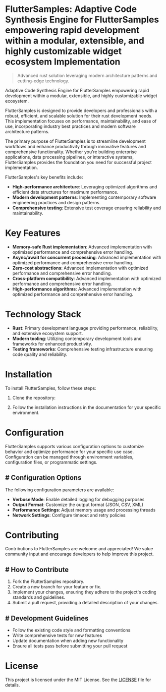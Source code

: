 <!-- fallback_FlutterSamples_20250806225458_59348 -->

# FlutterSamples: Adaptive Code Synthesis Engine for FlutterSamples empowering rapid development within a modular, extensible, and highly customizable widget ecosystem Implementation
> Advanced rust solution leveraging modern architecture patterns and cutting-edge technology.

Adaptive Code Synthesis Engine for FlutterSamples empowering rapid development within a modular, extensible, and highly customizable widget ecosystem.

FlutterSamples is designed to provide developers and professionals with a robust, efficient, and scalable solution for their rust development needs. This implementation focuses on performance, maintainability, and ease of use, incorporating industry best practices and modern software architecture patterns.

The primary purpose of FlutterSamples is to streamline development workflows and enhance productivity through innovative features and comprehensive functionality. Whether you're building enterprise applications, data processing pipelines, or interactive systems, FlutterSamples provides the foundation you need for successful project implementation.

FlutterSamples's key benefits include:

* **High-performance architecture**: Leveraging optimized algorithms and efficient data structures for maximum performance.
* **Modern development patterns**: Implementing contemporary software engineering practices and design patterns.
* **Comprehensive testing**: Extensive test coverage ensuring reliability and maintainability.

# Key Features

* **Memory-safe Rust implementation**: Advanced implementation with optimized performance and comprehensive error handling.
* **Async/await for concurrent processing**: Advanced implementation with optimized performance and comprehensive error handling.
* **Zero-cost abstractions**: Advanced implementation with optimized performance and comprehensive error handling.
* **Cross-platform compatibility**: Advanced implementation with optimized performance and comprehensive error handling.
* **High-performance algorithms**: Advanced implementation with optimized performance and comprehensive error handling.

# Technology Stack

* **Rust**: Primary development language providing performance, reliability, and extensive ecosystem support.
* **Modern tooling**: Utilizing contemporary development tools and frameworks for enhanced productivity.
* **Testing frameworks**: Comprehensive testing infrastructure ensuring code quality and reliability.

# Installation

To install FlutterSamples, follow these steps:

1. Clone the repository:


2. Follow the installation instructions in the documentation for your specific environment.

# Configuration

FlutterSamples supports various configuration options to customize behavior and optimize performance for your specific use case. Configuration can be managed through environment variables, configuration files, or programmatic settings.

## # Configuration Options

The following configuration parameters are available:

* **Verbose Mode**: Enable detailed logging for debugging purposes
* **Output Format**: Customize the output format (JSON, CSV, XML)
* **Performance Settings**: Adjust memory usage and processing threads
* **Network Settings**: Configure timeout and retry policies

# Contributing

Contributions to FlutterSamples are welcome and appreciated! We value community input and encourage developers to help improve this project.

## # How to Contribute

1. Fork the FlutterSamples repository.
2. Create a new branch for your feature or fix.
3. Implement your changes, ensuring they adhere to the project's coding standards and guidelines.
4. Submit a pull request, providing a detailed description of your changes.

## # Development Guidelines

* Follow the existing code style and formatting conventions
* Write comprehensive tests for new features
* Update documentation when adding new functionality
* Ensure all tests pass before submitting your pull request

# License

This project is licensed under the MIT License. See the [LICENSE](https://github.com/sandibrrm/FlutterSamples/blob/main/LICENSE) file for details.
